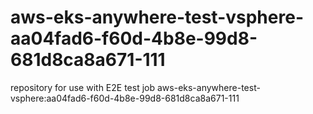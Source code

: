 # aws-eks-anywhere-test-vsphere-aa04fad6-f60d-4b8e-99d8-681d8ca8a671-111
repository for use with E2E test job aws-eks-anywhere-test-vsphere:aa04fad6-f60d-4b8e-99d8-681d8ca8a671-111
